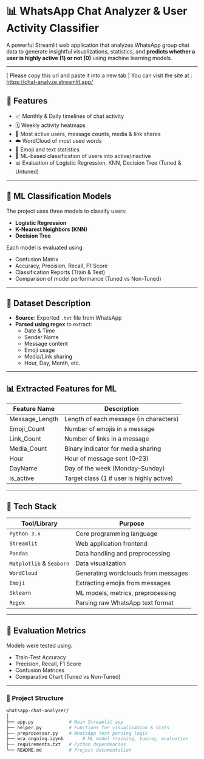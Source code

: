 # 📊 WhatsApp Chat Analyzer & User Activity Classifier

A powerful Streamlit web application that analyzes WhatsApp group chat data to generate insightful visualizations, statistics, and **predicts whether a user is highly active (1) or not (0)** using machine learning models.

---
[ Please copy this url and paste it into a new tab ]
You can visit the site at :
https://chat-analyze.streamlit.app/

## 🚀 Features

- 📈 Monthly & Daily timelines of chat activity  
- 🗓️ Weekly activity heatmaps  
- 🧍 Most active users, message counts, media & link shares  
- ☁️ WordCloud of most used words  
- 🔡 Emoji and text statistics  
- 🤖 ML-based classification of users into active/inactive  
- 📊 Evaluation of Logistic Regression, KNN, Decision Tree (Tuned & Untuned)

---

## 🧠 ML Classification Models

The project uses three models to classify users:
- **Logistic Regression**
- **K-Nearest Neighbors (KNN)**
- **Decision Tree**

Each model is evaluated using:
- Confusion Matrix  
- Accuracy, Precision, Recall, F1 Score  
- Classification Reports (Train & Test)  
- Comparison of model performance (Tuned vs Non-Tuned)

---

## 📁 Dataset Description

- **Source**: Exported `.txt` file from WhatsApp  
- **Parsed using regex** to extract:
  - Date & Time
  - Sender Name
  - Message content
  - Emoji usage
  - Media/Link sharing
  - Hour, Day, Month, etc.

---

## 📊 Extracted Features for ML

| Feature Name      | Description                                  |
|-------------------|----------------------------------------------|
| Message_Length    | Length of each message (in characters)       |
| Emoji_Count       | Number of emojis in a message                |
| Link_Count        | Number of links in a message                 |
| Media_Count       | Binary indicator for media sharing          |
| Hour              | Hour of message sent (0–23)                  |
| DayName           | Day of the week (Monday–Sunday)             |
| is_active         | Target class (1 if user is highly active)    |

---

## 🔧 Tech Stack

| Tool/Library      | Purpose                                      |
|-------------------|----------------------------------------------|
| `Python 3.x`      | Core programming language                    |
| `Streamlit`       | Web application frontend                     |
| `Pandas`          | Data handling and preprocessing              |
| `Matplotlib` & `Seaborn` | Data visualization                  |
| `WordCloud`       | Generating wordclouds from messages          |
| `Emoji`           | Extracting emojis from messages              |
| `Sklearn`         | ML models, metrics, preprocessing            |
| `Regex`           | Parsing raw WhatsApp text format             |

---

## 🧪 Evaluation Metrics

Models were tested using:

- Train-Test Accuracy
- Precision, Recall, F1 Score
- Confusion Matrices
- Comparative Chart (Tuned vs Non-Tuned)

---
### 📁 Project Structure

```bash
whatsapp-chat-analyzer/
│
├── app.py             # Main Streamlit app  
├── helper.py          # Functions for visualization & stats  
├── preprocessor.py    # WhatsApp text parsing logic  
├── wca_ongoing.ipynb       # ML model training, tuning, evaluation  
├── requirements.txt   # Python dependencies  
└── README.md          # Project documentation  

